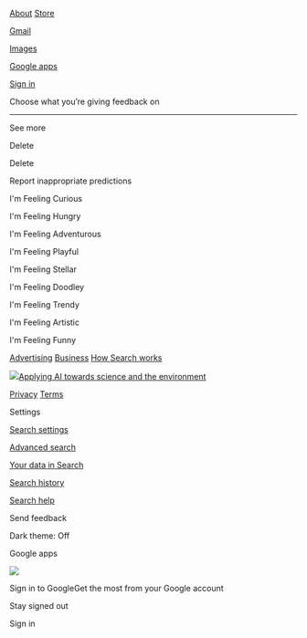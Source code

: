 [About](https://about.google/?fg=1&utm_source=google-US&utm_medium=referral&utm_campaign=hp-header) [Store](https://store.google.com/US?utm_source=hp_header&utm_medium=google_ooo&utm_campaign=GS100042&hl=en-US)

[Gmail](https://mail.google.com/mail/&ogbl)

[Images](https://www.google.com/imghp?hl=en&ogbl)

[Google apps](https://www.google.com/intl/en/about/products)

[Sign in](https://accounts.google.com/ServiceLogin?hl=en&passive=true&continue=https://www.google.com/&ec=futura_ctr_og_so_72776761_p)

Choose what you’re giving feedback on

* * *

See more

Delete

Delete

Report inappropriate predictions

I'm Feeling Curious

I'm Feeling Hungry

I'm Feeling Adventurous

I'm Feeling Playful

I'm Feeling Stellar

I'm Feeling Doodley

I'm Feeling Trendy

I'm Feeling Artistic

I'm Feeling Funny

[Advertising](https://www.google.com/intl/en_us/ads/?subid=ww-ww-et-g-awa-a-g_hpafoot1_1!o2&utm_source=google.com&utm_medium=referral&utm_campaign=google_hpafooter&fg=1) [Business](https://www.google.com/services/?subid=ww-ww-et-g-awa-a-g_hpbfoot1_1!o2&utm_source=google.com&utm_medium=referral&utm_campaign=google_hpbfooter&fg=1) [How Search works](https://google.com/search/howsearchworks/?fg=1)

[![](<Base64-Image-Removed>)Applying AI towards science and the environment](https://ai.google/advancing-ai/social-impact/?utm_source=googlehpfooter&utm_medium=housepromos&utm_campaign=bottom-footer&utm_content=)

[Privacy](https://policies.google.com/privacy?hl=en&fg=1) [Terms](https://policies.google.com/terms?hl=en&fg=1)

Settings

[Search settings](https://www.google.com/preferences?hl=en&fg=1)

[Advanced search](https://www.google.com/advanced_search?hl=en&fg=1)

[Your data in Search](https://www.google.com/history/privacyadvisor/search/unauth?utm_source=googlemenu&fg=1&cctld=com)

[Search history](https://www.google.com/history/optout?hl=en&fg=1)

[Search help](https://support.google.com/websearch/?p=ws_results_help&hl=en&fg=1)

Send feedback

Dark theme: Off

Google apps

![](<Base64-Image-Removed>)

Sign in to GoogleGet the most from your Google account

Stay signed out

Sign in